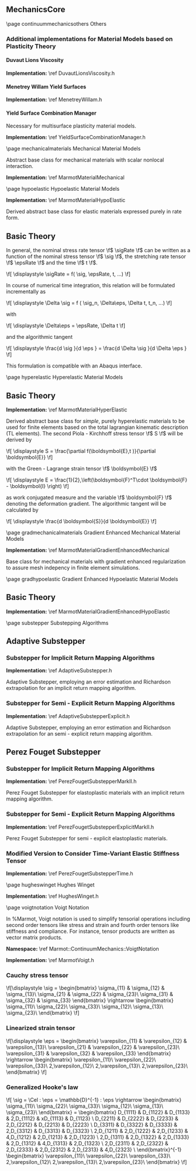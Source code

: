 ## MechanicsCore

\page continuummechanicsothers Others

### Additional implementations for Material Models based on Plasticity Theory

#### Duvaut Lions Viscosity

**Implementation:** \ref DuvautLionsViscosity.h

#### Menetrey Willam Yield Surfaces

**Implementation:** \ref MenetreyWillam.h


#### Yield Surface Combination Manager

Necessary for multisurface plasticity material models.

**Implementation:** \ref YieldSurfaceCombinationManager.h

\page mechanicalmaterials Mechanical Material Models

Abstract base class for mechanical materials with scalar nonlocal interaction.

**Implementation:** \ref MarmotMaterialMechanical

\page hypoelastic Hypoelastic Material Models

**Implementation:** \ref MarmotMaterialHypoElastic

Derived abstract base class for elastic materials expressed purely in rate form.

## Basic Theory

In general, the nominal stress rate tensor \f$ \sigRate \f$ can be written as a function of the nominal stress tensor \f$ \sig \f$, the stretching rate tensor \f$ \epsRate \f$ and the time \f$ t \f$.

\f[  \displaystyle \sigRate = f( \sig, \epsRate, t, ...) \f]

In course of numerical time integration, this relation will be formulated incrementally as

\f[  \displaystyle \Delta \sig = f ( \sig_n, \Delta\eps, \Delta t, t_n, ...) \f]

with

\f[  \displaystyle \Delta\eps =  \epsRate\, \Delta t \f]

and the algorithmic tangent

\f[ \displaystyle \frac{d \sig }{d \eps } =  \frac{d \Delta \sig }{d \Delta \eps } \f]

This formulation is compatible with an Abaqus interface.



\page hyperelastic Hyperelastic Material Models

## Basic Theory

**Implementation:** \ref MarmotMaterialHyperElastic

Derived abstract base class for _simple_, purely hyperelastic materials to be used for finite elements based on the total lagrangian kinematic description (TL elements). The second Piola - Kirchhoff stress tensor \f$ S \f$ will be derived by

\f[ \displaystyle S = \frac{\partial f(\boldsymbol{E},t )}{\partial \boldsymbol{E}} \f]

with the Green - Lagrange strain tensor \f$ \boldsymbol{E} \f$

\f[
  \displaystyle E  = \frac{1}{2}\,\left(\boldsymbol{F}^T\cdot \boldsymbol{F} - \boldsymbol{I} \right)
\f]

as work conjugated measure and the variable \f$ \boldsymbol{F} \f$ denoting the deformation gradient.
The algorithmic tangent will be calculated by

\f[
  \displaystyle \frac{d \boldsymbol{S}}{d \boldsymbol{E}}
\f]

\page gradmechanicalmaterials Gradient Enhanced Mechanical Material Models


**Implementation:** \ref MarmotMaterialGradientEnhancedMechanical

Base class for mechanical materials with gradient enhanced regularization to assure mesh indepency in finite element simulations.

\page gradhypoelastic Gradient Enhanced Hypoelastic Material Models

## Basic Theory
**Implementation:** \ref MarmotMaterialGradientEnhancedHypoElastic

\page substepper Substepping Algorithms

## Adaptive Substepper

### Substepper for Implicit Return Mapping Algorithms

**Implementation:** \ref AdaptiveSubstepper.h

Adaptive Substepper, employing an error estimation and Richardson extrapolation for an implicit return mapping algorithm.

### Substepper for Semi - Explicit Return Mapping Algorithms

**Implementation:** \ref AdaptiveSubstepperExplicit.h

Adaptive Substepper, employing an error estimation and Richardson extrapolation for an semi - explicit return mapping algorithm.

## Perez Fouget Substepper


### Substepper for Implicit Return Mapping Algorithms

**Implementation:** \ref PerezFougetSubstepperMarkII.h

Perez Fouget Substepper for elastoplastic materials with an implicit return mapping algorithm.

### Substepper for Semi - Explicit Return Mapping Algorithms

**Implementation:** \ref PerezFougetSubstepperExplicitMarkII.h

Perez Fouget Substepper for semi - explicit elastoplastic materials.

### Modified Version to Consider Time-Variant Elastic Stiffness Tensor

**Implementation:** \ref PerezFougetSubstepperTime.h


\page hugheswinget Hughes Winget

**Implementation:** \ref HughesWinget.h



\page voigtnotation Voigt Notation

In %Marmot, Voigt notation is used to simplify tensorial operations including second order tensors like stress and strain and fourth order tensors like stiffness and compliance.
For instance, tensor products are written as vector matrix products.

**Namespace:** \ref Marmot::ContinuumMechanics::VoigtNotation

**Implementation:** \ref MarmotVoigt.h

### Cauchy stress tensor

\f[\displaystyle
    \sig =
    \begin{bmatrix}
        \sigma_{11} & \sigma_{12} & \sigma_{13}\\
        \sigma_{21} & \sigma_{22} & \sigma_{23}\\
        \sigma_{31} & \sigma_{32} & \sigma_{33}
    \end{bmatrix}
    \rightarrow
    \begin{bmatrix}
        \sigma_{11}\\
        \sigma_{22}\\
        \sigma_{33}\\
        \sigma_{12}\\
        \sigma_{13}\\
        \sigma_{23}\\
    \end{bmatrix}
\f]

### Linearized strain tensor

\f[\displaystyle
    \eps =
    \begin{bmatrix}
        \varepsilon_{11} & \varepsilon_{12} & \varepsilon_{13}\\
        \varepsilon_{21} & \varepsilon_{22} & \varepsilon_{23}\\
        \varepsilon_{31} & \varepsilon_{32} & \varepsilon_{33}
    \end{bmatrix}
    \rightarrow
    \begin{bmatrix}
        \varepsilon_{11}\\
        \varepsilon_{22}\\
        \varepsilon_{33}\\
        2\,\varepsilon_{12}\\
        2\,\varepsilon_{13}\\
        2\,\varepsilon_{23}\\
    \end{bmatrix}
\f]


### Generalized Hooke's law

\f[
    \sig = \Cel : \eps = \mathbb{D}^{-1} : \eps \rightarrow
    \begin{bmatrix}
        \sigma_{11}\\
        \sigma_{22}\\
        \sigma_{33}\\
        \sigma_{12}\\
        \sigma_{13}\\
        \sigma_{23}\\
    \end{bmatrix}
    =
    \begin{bmatrix}
    D_{1111} & D_{1122} & D_{1133} & 2\,D_{1112} & xD_{1113} & D_{1123} \\
    D_{2211} & D_{2222} & D_{2233} & 2\,D_{2212} & D_{2213} & D_{2223} \\
    D_{3311} & D_{3322} & D_{3333} & 2\,D_{3312} & D_{3313} & D_{3323} \\
    2\,D_{1211} & 2\,D_{1222} & 2\,D_{1233} & 4\,D_{1212} & 2\,D_{1213} & 2\,D_{1223} \\
    2\,D_{1311} & 2\,D_{1322} & 2\,D_{1333} & 2\,D_{1312} & 4\,D_{1313} & 2\,D_{1323} \\
    2\,D_{2311} & 2\,D_{2322} & 2\,D_{2333} & 2\,D_{2312} & 2\,D_{2313} & 4\,D_{2323} \\
    \end{bmatrix}^{-1}
    \begin{bmatrix}
        \varepsilon_{11}\\
        \varepsilon_{22}\\
        \varepsilon_{33}\\
        2\,\varepsilon_{12}\\
        2\,\varepsilon_{13}\\
        2\,\varepsilon_{23}\\
    \end{bmatrix}
\f]



